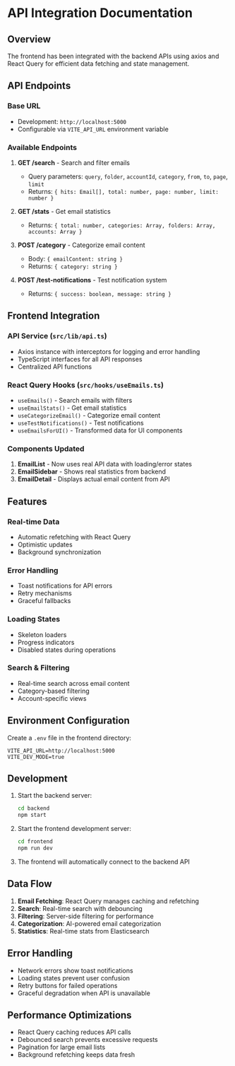 # API Integration Documentation

## Overview
The frontend has been integrated with the backend APIs using axios and React Query for efficient data fetching and state management.

## API Endpoints

### Base URL
- Development: `http://localhost:5000`
- Configurable via `VITE_API_URL` environment variable

### Available Endpoints

1. **GET /search** - Search and filter emails
   - Query parameters: `query`, `folder`, `accountId`, `category`, `from`, `to`, `page`, `limit`
   - Returns: `{ hits: Email[], total: number, page: number, limit: number }`

2. **GET /stats** - Get email statistics
   - Returns: `{ total: number, categories: Array, folders: Array, accounts: Array }`

3. **POST /category** - Categorize email content
   - Body: `{ emailContent: string }`
   - Returns: `{ category: string }`

4. **POST /test-notifications** - Test notification system
   - Returns: `{ success: boolean, message: string }`

## Frontend Integration

### API Service (`src/lib/api.ts`)
- Axios instance with interceptors for logging and error handling
- TypeScript interfaces for all API responses
- Centralized API functions

### React Query Hooks (`src/hooks/useEmails.ts`)
- `useEmails()` - Search emails with filters
- `useEmailStats()` - Get email statistics
- `useCategorizeEmail()` - Categorize email content
- `useTestNotifications()` - Test notifications
- `useEmailsForUI()` - Transformed data for UI components

### Components Updated
1. **EmailList** - Now uses real API data with loading/error states
2. **EmailSidebar** - Shows real statistics from backend
3. **EmailDetail** - Displays actual email content from API

## Features

### Real-time Data
- Automatic refetching with React Query
- Optimistic updates
- Background synchronization

### Error Handling
- Toast notifications for API errors
- Retry mechanisms
- Graceful fallbacks

### Loading States
- Skeleton loaders
- Progress indicators
- Disabled states during operations

### Search & Filtering
- Real-time search across email content
- Category-based filtering
- Account-specific views

## Environment Configuration

Create a `.env` file in the frontend directory:

```env
VITE_API_URL=http://localhost:5000
VITE_DEV_MODE=true
```

## Development

1. Start the backend server:
   ```bash
   cd backend
   npm start
   ```

2. Start the frontend development server:
   ```bash
   cd frontend
   npm run dev
   ```

3. The frontend will automatically connect to the backend API

## Data Flow

1. **Email Fetching**: React Query manages caching and refetching
2. **Search**: Real-time search with debouncing
3. **Filtering**: Server-side filtering for performance
4. **Categorization**: AI-powered email categorization
5. **Statistics**: Real-time stats from Elasticsearch

## Error Handling

- Network errors show toast notifications
- Loading states prevent user confusion
- Retry buttons for failed operations
- Graceful degradation when API is unavailable

## Performance Optimizations

- React Query caching reduces API calls
- Debounced search prevents excessive requests
- Pagination for large email lists
- Background refetching keeps data fresh 